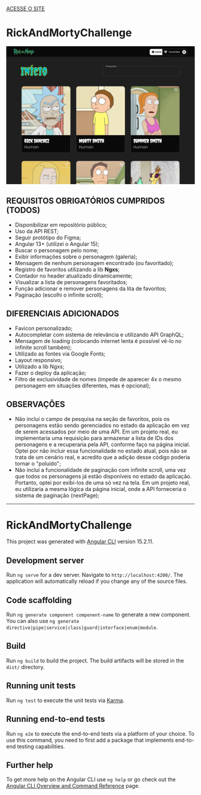 [ACESSE O SITE](https://luislobo-rick-and-morty-challenge.netlify.app/)

# RickAndMortyChallenge

![](https://raw.githubusercontent.com/luislobo9b/Rick-and-Morty-Challenge/main/printscreen.jpg)

## REQUISITOS OBRIGATÓRIOS CUMPRIDOS (TODOS)
* Disponibilizar em repositório público;
* Uso da API REST;
* Seguir protótipo do Figma;
* Angular 13+ (utilizei o Angular 15);
* Buscar o personagem pelo nome;
* Exibir informações sobre o personagem (galeria);
* Mensagem de nenhum personagem encontrado (ou favoritado);
* Registro de favoritos utilizando a lib **Ngxs**;
* Contador no header atualizado dinamicamente;
* Visualizar a lista de personagens favoritados;
* Função adicionar e remover personagens da lita de favoritos;
* Paginação (escolhi o infinite scroll);

## DIFERENCIAIS ADICIONADOS
* Favicon personalizado;
* Autocompletar com sistema de relevância e utilizando API GraphQL;
* Mensagem de loading (colocando internet lenta é possível vê-lo no infinite scroll também);
* Utilizado as fontes via Google Fonts;
* Layout responsivo;
* Utilizado a lib Ngxs;
* Fazer o deploy da aplicação;
* Filtro de exclusividade de nomes (impede de aparecer 4x o mesmo personagem em situações diferentes, mas é opcional);

## OBSERVAÇÕES
* Não incluí o campo de pesquisa na seção de favoritos, pois os personagens estão sendo gerenciados no estado da aplicação em vez de serem acessados por meio de uma API. Em um projeto real, eu implementaria uma requisição para armazenar a lista de IDs dos personagens e a recuperaria pela API, conforme faço na página inicial. Optei por não incluir essa funcionalidade no estado atual, pois não se trata de um cenário real, e acredito que a adição desse código poderia tornar o "poluído";
* Não incluí a funcionalidade de paginação com infinite scroll, uma vez que todos os personagens já estão disponíveis no estado da aplicação. Portanto, optei por exibi-los de uma só vez na tela. Em um projeto real, eu utilizaria a mesma lógica da página inicial, onde a API forneceria o sistema de paginação (nextPage);

---

# RickAndMortyChallenge

This project was generated with [Angular CLI](https://github.com/angular/angular-cli) version 15.2.11.

## Development server

Run `ng serve` for a dev server. Navigate to `http://localhost:4200/`. The application will automatically reload if you change any of the source files.

## Code scaffolding

Run `ng generate component component-name` to generate a new component. You can also use `ng generate directive|pipe|service|class|guard|interface|enum|module`.

## Build

Run `ng build` to build the project. The build artifacts will be stored in the `dist/` directory.

## Running unit tests

Run `ng test` to execute the unit tests via [Karma](https://karma-runner.github.io).

## Running end-to-end tests

Run `ng e2e` to execute the end-to-end tests via a platform of your choice. To use this command, you need to first add a package that implements end-to-end testing capabilities.

## Further help

To get more help on the Angular CLI use `ng help` or go check out the [Angular CLI Overview and Command Reference](https://angular.io/cli) page.
